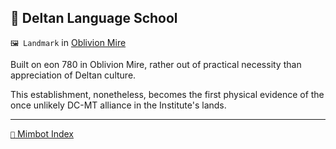 ## 💬 Deltan Language School

`🖼️ Landmark` in [Oblivion Mire](<https://zeithalt.github.io/r/oblivion_mire.html>)

Built on eon 780 in Oblivion Mire, rather out of practical necessity than appreciation of Deltan culture.

This establishment, nonetheless, becomes the first physical evidence of the once unlikely DC-MT alliance in the Institute's lands.

<!---
keywords: landmark
aliases: 
-->
----------
[`📑` Mimbot Index](<https://zeithalt.github.io/r/#b0c0>)